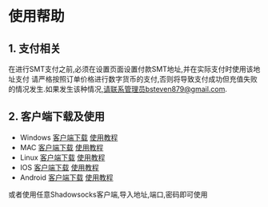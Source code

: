 # 使用帮助
## 1. 支付相关
在进行SMT支付之前,必须在设置页面设置付款SMT地址,并在实际支付时使用该地址支付
请严格按照订单价格进行数字货币的支付,否则将导致支付成功但充值失败的情况发生.如果发生该种情况,请联系管理员bsteven879@gmail.com.
## 2. 客户端下载及使用
 - Windows  [客户端下载](https://coding.net/u/haohaohao/p/ssdown/git/raw/master/ShadowsocksR.zip) [使用教程](http://cp.xqs.ch/dl.php?type=d&id=1)
 - MAC      [客户端下载](https://coding.net/u/haohaohao/p/ssdown/git/raw/master/ShadowsocksX-NG-R8.dmg) [使用教程](http://cp.xqs.ch/dl.php?type=d&id=1)
 - Linux    [客户端下载](http://cp.xqs.ch/dl.php?type=d&id=3) [使用教程](http://cp.xqs.ch/dl.php?type=d&id=3)
 - IOS      [客户端下载](https://ssr.tools/125) [使用教程](http://cp.xqs.ch/dl.php?type=d&id=2)
 - Android  [客户端下载](https://coding.net/u/haohaohao/p/ssdown/git/raw/master/ssr_3.2.7.2.apk) [使用教程](http://cp.xqs.ch/dl.php?type=d&id=2)
 
 或者使用任意Shadowsocks客户端,导入地址,端口,密码即可使用